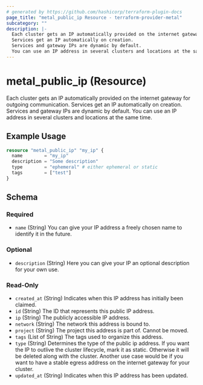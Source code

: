 ```yaml
---
# generated by https://github.com/hashicorp/terraform-plugin-docs
page_title: "metal_public_ip Resource - terraform-provider-metal"
subcategory: ""
description: |-
  Each cluster gets an IP automatically provided on the internet gateway for outgoing communication.
  Services get an IP automatically on creation.
  Services and gateway IPs are dynamic by default.
  You can use an IP address in several clusters and locations at the same time.
---
```


# metal_public_ip (Resource)

Each cluster gets an IP automatically provided on the internet gateway for outgoing communication.
Services get an IP automatically on creation.
Services and gateway IPs are dynamic by default.
You can use an IP address in several clusters and locations at the same time.

## Example Usage

```terraform
resource "metal_public_ip" "my_ip" {
  name        = "my_ip"
  description = "Some description"
  type        = "ephemeral" # either ephemeral or static
  tags        = ["test"]
}
```

<!-- schema generated by tfplugindocs -->
## Schema

### Required

- `name` (String) You can give your IP address a freely chosen name to identify it in the future.

### Optional

- `description` (String) Here you can give your IP an optional description for your own use.

### Read-Only

- `created_at` (String) Indicates when this IP address has initially been claimed.
- `id` (String) The ID that represents this public IP address.
- `ip` (String) The publicly accessible IP address.
- `network` (String) The network this address is bound to.
- `project` (String) The project this address is part of. Cannot be moved.
- `tags` (List of String) The tags used to organize this address.
- `type` (String) Determines the type of the public ip address. 
	If you want the IP to outlive the cluster lifecycle, mark it as static. Otherwise it will be deleted along with the cluster. 
	Another use case would be if you want to have a stable egress address on the internet gateway for your cluster.
- `updated_at` (String) Indicates when this IP address has been updated.
